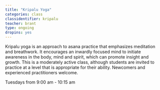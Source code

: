```yaml
---
title: "Kripalu Yoga"
categories: class
classidentifier: kripalu
teacher: brant
type: ongoing
dropins: yes
---
```

Kripalu yoga is an approach to asana practice that emphasizes meditation and breathwork. It encourages an inwardly focused mind to initiate awareness in the body, mind and spirit, which can promote insight and growth. This is a moderately active class, although students are invited to practice at a level that is appropriate for their ability. Newcomers and experienced practitioners welcome.

Tuesdays from 9:00 am - 10:15 am
